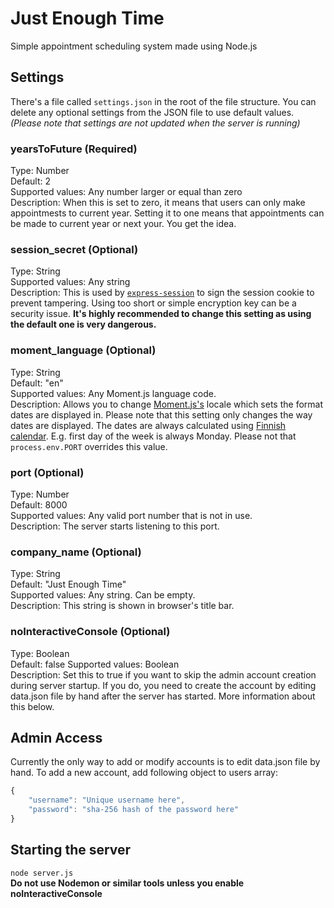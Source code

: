 # Just Enough Time
Simple appointment scheduling system made using Node.js

## Settings
There's a file called `settings.json` in the root of the file structure. You can delete any optional settings from the JSON file to use default values.  
_(Please note that settings are not updated when the server is running)_

### yearsToFuture (Required)
Type: Number  
Default: 2  
Supported values: Any number larger or equal than zero  
Description: When this is set to zero, it means that users can only make appointmests to current year. Setting it to one means that appointments can be made to current year or next your. You get the idea.

### session_secret (Optional)
Type: String  
Supported values: Any string  
Description: This is used by [`express-session`](https://github.com/expressjs/session) to sign the session cookie to prevent tampering. Using too short or simple encryption key can be a security issue. **It's highly recommended to change this setting as using the default one is very dangerous.** 

### moment_language (Optional)
Type: String  
Default: "en"  
Supported values: Any Moment.js language code.   
Description: Allows you to change [Moment.js's](https://github.com/moment/moment/) locale which sets the format dates are displayed in. Please note that this setting only changes the way dates are displayed. The dates are always calculated using [Finnish calendar](https://www.timeanddate.com/calendar/?country=24). E.g. first day of the week is always Monday. Please not that `process.env.PORT` overrides this value.

### port (Optional)
Type: Number  
Default: 8000  
Supported values: Any valid port number that is not in use.  
Description: The server starts listening to this port.  

### company_name (Optional)
Type: String  
Default: "Just Enough Time"  
Supported values: Any string. Can be empty.  
Description: This string is shown in browser's title bar.

### noInteractiveConsole (Optional)
Type: Boolean  
Default: false 
Supported values: Boolean  
Description: Set this to true if you want to skip the admin account creation during server startup. If you do, you need to create the account by editing data.json file by hand after the server has started. More information about this below.

## Admin Access
Currently the only way to add or modify accounts is to edit data.json file by hand. To add a new account, add following object to users array:

```javascript
{
    "username": "Unique username here",
    "password": "sha-256 hash of the password here"
}
```

## Starting the server
`node server.js`  
**Do not use Nodemon or similar tools unless you enable noInteractiveConsole**